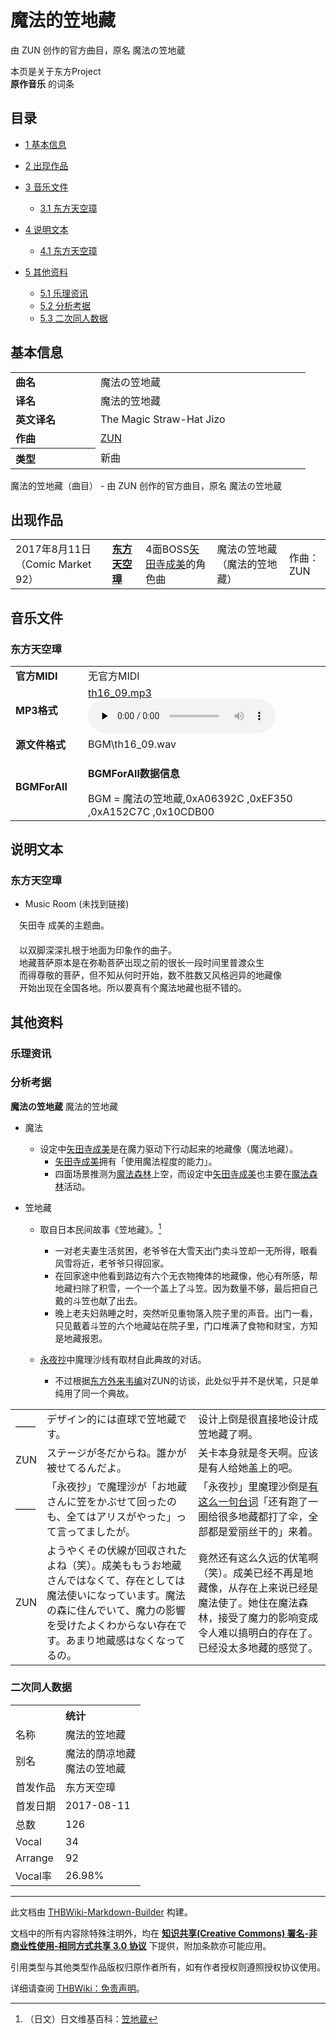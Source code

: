 # 魔法的笠地藏

<!-- source html: G:\repos\THBWiki-Markdown-Builder\THBWikiMarkdown\Temp\main\c\c1\ns0%3A%E9%AD%94%E6%B3%95%E7%9A%84%E7%AC%A0%E5%9C%B0%E8%97%8F.html -->

由 ZUN 创作的官方曲目，原名 魔法の笠地蔵

本页是关于东方Project  
 **原作音乐** 的词条
## 目录

- [1 基本信息](#基本信息)
- [2 出现作品](#出现作品)
- [3 音乐文件](#音乐文件)

  - [3.1 东方天空璋](#东方天空璋)



- [4 说明文本](#说明文本)

  - [4.1 东方天空璋](#东方天空璋_2)



- [5 其他资料](#其他资料)

  - [5.1 乐理资讯](#乐理资讯)
  - [5.2 分析考据](#分析考据)
  - [5.3 二次同人数据](#二次同人数据)







## 基本信息

<table><tbody><tr><td style="width:120px"><b>曲名</b></td><td style="width:320px">魔法の笠地蔵</td></tr><tr><td><b>译名</b></td><td>魔法的笠地藏</td></tr><tr><td><b>英文译名</b></td><td>The Magic Straw-Hat Jizo</td></tr><tr><td><b>作曲</b></td><td><a href="./ZUN.md" title="ZUN">ZUN</a></td></tr><tr><th style="text-align: left;"><b>类型</b></th><td>新曲</td></tr></tbody></table>

魔法的笠地藏（曲目） - 由 ZUN 创作的官方曲目，原名 魔法の笠地蔵
## 出现作品

<table>
<tbody><tr><td>2017年8月11日（Comic Market 92）</td><td><b><a href="./东方天空璋.md" title="东方天空璋">东方天空璋</a></b></td><td>4面BOSS<a href="./矢田寺成美.md" title="矢田寺成美">矢田寺成美</a>的角色曲</td><td style="padding-left:5px;">魔法の笠地蔵（魔法的笠地藏）</td><td style="padding-left:10px;">作曲：ZUN</td></tr>
</tbody></table>


## 音乐文件
### 东方天空璋

<table><tbody><tr class="mw-empty-elt"></tr><tr><td width="100"><b>官方MIDI</b></td><td>无官方MIDI</td></tr><tr><td><b>MP3格式</b></td><td><a href="./文件-th16_09.mp3.md" title="文件:th16 09.mp3">th16_09.mp3</a><br><audio src="https://upload.thwiki.cc/c/c9/th16_09.mp3" loop="" controls="" preload="none"></audio></td></tr><tr><td><b>源文件格式</b></td><td>BGM\th16_09.wav</td></tr><tr><td><b>BGMForAll</b></td><td><div class="mw-collapsible mw-collapsed">
<p><b>BGMForAll数据信息</b>
</p>
<div class="mw-collapsible-content">BGM = 魔法の笠地蔵,0xA06392C ,0xEF350 ,0xA152C7C ,0x10CDB00</div>
</div>
</td></tr></tbody></table>


## 说明文本
### 东方天空璋
- Music Room (未找到链接)

　矢田寺 成美的主题曲。  
　  
　以双脚深深扎根于地面为印象作的曲子。  
　地藏菩萨原本是在弥勒菩萨出现之前的很长一段时间里普渡众生  
　而得尊敬的菩萨，但不知从何时开始，数不胜数又风格迥异的地藏像  
　开始出现在全国各地。所以要真有个魔法地藏也挺不错的。
## 其他资料
### 乐理资讯
### 分析考据
  
 **魔法の笠地蔵**  魔法的笠地藏
  

- 魔法
  - 设定中[矢田寺成美](./矢田寺成美.md)是在魔力驱动下行动起来的地藏像（魔法地藏）。
    - [矢田寺成美](./矢田寺成美.md)拥有「使用魔法程度的能力」。
    - 四面场景推测为[魔法森林](./魔法森林.md)上空，而设定中[矢田寺成美](./矢田寺成美.md)也主要在[魔法森林](./魔法森林.md)活动。


- 笠地藏
  - 取自日本民间故事《笠地藏》。[^cite_note-1]
    - 一对老夫妻生活贫困，老爷爷在大雪天出门卖斗笠却一无所得，眼看风雪将近，老爷爷只得回家。
    - 在回家途中他看到路边有六个无衣物掩体的地藏像，他心有所感，帮地藏扫除了积雪，一个一个盖上了斗笠。因为数量不够，最后把自己戴的斗笠也献了出去。
    - 晚上老夫妇熟睡之时，突然听见重物落入院子里的声音。出门一看，只见戴着斗笠的六个地藏站在院子里，门口堆满了食物和财宝，方知是地藏报恩。

  - [永夜抄](./东方永夜抄.md)中魔理沙线有取材自此典故的对话。
    - 不过根据[东方外来韦编](./东方外来韦编-肆-天空璋访谈.md)对ZUN的访谈，此处似乎并不是伏笔，只是单纯用了同一个典故。




<table><tbody><tr class="tt-content" id="=-79" data-pos="&#91;&quot;=&quot;,79&#93;"><td id="——" class="tt-char" lang="zh"><div class="poem">——</div></td><td class="tt-ja" lang="ja"><div class="poem">デザイン的には直球で笠地蔵です。</div></td><td class="tt-zh" lang="zh"><div class="poem">设计上倒是很直接地设计成笠地藏了啊。</div></td></tr><tr class="tt-content" id="=-80" data-pos="&#91;&quot;=&quot;,80&#93;"><td id="ZUN" class="tt-char" lang="zh"><div class="poem">ZUN</div></td><td class="tt-ja" lang="ja"><div class="poem">ステージが冬だからね。誰かが被せてるんだよ。</div></td><td class="tt-zh" lang="zh"><div class="poem">关卡本身就是冬天啊。应该是有人给她盖上的吧。</div></td></tr><tr class="tt-content" id="=-81" data-pos="&#91;&quot;=&quot;,81&#93;"><td id="——" class="tt-char" lang="zh"><div class="poem">——</div></td><td class="tt-ja" lang="ja"><div class="poem">「永夜抄」で魔理沙が「お地蔵さんに笠をかぶせて回ったのも、全てはアリスがやった」って言ってましたが。</div></td><td class="tt-zh" lang="zh"><div class="poem">「永夜抄」里魔理沙倒是<a href="/%E6%B8%B8%E6%88%8F%E5%AF%B9%E8%AF%9D:%E4%B8%9C%E6%96%B9%E6%B0%B8%E5%A4%9C%E6%8A%84/%E7%A6%81%E5%92%92%E7%9A%84%E5%92%8F%E5%94%B1%E7%BB%84#Stage_4_Uncanny" title="游戏对话:东方永夜抄/禁咒的咏唱组">有这么一句台词</a>「还有跑了一圈给很多地藏都打了伞，全部都是爱丽丝干的」来着。</div></td></tr><tr class="tt-content" id="=-82" data-pos="&#91;&quot;=&quot;,82&#93;"><td id="ZUN" class="tt-char" lang="zh"><div class="poem">ZUN</div></td><td class="tt-ja" lang="ja"><div class="poem">ようやくその伏線が回収されたよね（笑）。成美ももうお地蔵さんではなくて、存在としては魔法使いになっています。魔法の森に住んでいて、魔力の影響を受けたよくわからない存在です。あまり地蔵感はなくなってるの。</div></td><td class="tt-zh" lang="zh"><div class="poem">竟然还有这么久远的伏笔啊（笑）。成美已经不再是地藏像，从存在上来说已经是魔法使了。她住在魔法森林，接受了魔力的影响变成令人难以搞明白的存在了。已经没太多地藏的感觉了。</div></td></tr></tbody></table>


### 二次同人数据

<table><tbody><tr><th colspan="2">统计</th></tr>
<tr><td>名称</td><td>魔法的笠地藏</td></tr>
<tr><td>别名</td><td>魔法的荫凉地藏<br>魔法の笠地蔵</td></tr>
<tr><td>首发作品</td><td>东方天空璋</td></tr>
<tr><td>首发日期</td><td>2017-08-11</td></tr>
<tr><td>总数</td><td>126</td></tr>
<tr><td>Vocal</td><td>34</td></tr>
<tr><td>Arrange</td><td>92</td></tr>
<tr><td>Vocal率</td><td>26.98%</td></tr>
</tbody></table>




  
  

  

[^cite_note-1]: （日文）日文维基百科：[笠地蔵](https://en.wikipedia.org/wiki/ja:笠地蔵)





---

此文档由 [THBWiki-Markdown-Builder](https://github.com/Delsin-Yu/THBWiki-Markdown-Builder) 构建。

文档中的所有内容除特殊注明外，均在 [**知识共享(Creative Commons) 署名-非商业性使用-相同方式共享 3.0 协议**](https://creativecommons.org/licenses/by-sa/3.0/deed.zh-hans) 下提供，附加条款亦可能应用。

引用类型与其他类型作品版权归原作者所有，如有作者授权则遵照授权协议使用。

详细请查阅 [THBWiki：免责声明](https://thbwiki.cc/THBWiki:%E5%85%8D%E8%B4%A3%E5%A3%B0%E6%98%8E)。


